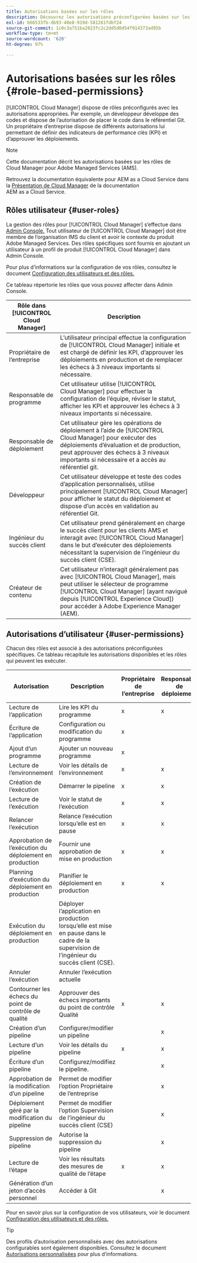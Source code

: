 ```yaml
---
title: Autorisations basées sur les rôles
description: Découvrez les autorisations préconfigurées basées sur les rôles de Cloud Manager pour gérer l’accès à vos ressources cloud.
exl-id: b66533fb-db93-40e8-919d-581261fdbf24
source-git-commit: 1c0c3a751ba2023fc2c2dd5d0d54f914373ad95b
workflow-type: tm+mt
source-wordcount: '620'
ht-degree: 97%

---
```



# Autorisations basées sur les rôles {#role-based-permissions}

[!UICONTROL Cloud Manager] dispose de rôles préconfigurés avec les autorisations appropriées. Par exemple, un développeur développe des codes et dispose de l’autorisation de placer le code dans le référentiel Git. Un propriétaire d’entreprise dispose de différents autorisations lui permettant de définir des indicateurs de performance clés (KPI) et d’approuver les déploiements.

>[!NOTE]
>
>Cette documentation décrit les autorisations basées sur les rôles de Cloud Manager pour Adobe Managed Services (AMS).
>
>Retrouvez la documentation équivalente pour AEM as a Cloud Service dans la [Présentation de Cloud Manager](https://experienceleague.adobe.com/docs/experience-manager-cloud-service/content/onboarding/concepts/cloud-manager-introduction.html?lang=fr#role-based-permissions) de la documentation AEM as a Cloud Service.

## Rôles utilisateur {#user-roles}

La gestion des rôles pour [!UICONTROL Cloud Manager] s’effectue dans [Admin Console.](https://helpx.adobe.com/fr/enterprise/using/admin-console.html) Tout utilisateur de [!UICONTROL Cloud Manager] doit être membre de l’organisation IMS du client et avoir le contexte du produit Adobe Managed Services. Des rôles spécifiques sont fournis en ajoutant un utilisateur à un profil de produit [!UICONTROL Cloud Manager] dans Admin Console.

Pour plus d’informations sur la configuration de vos rôles, consultez le document [Configuration des utilisateurs et des rôles.](/help/requirements/users-and-roles.md)

Ce tableau répertorie les rôles que vous pouvez affecter dans Admin Console.

| Rôle dans [!UICONTROL Cloud Manager] | Description |
|---|---|
| Propriétaire de l’entreprise | L’utilisateur principal effectue la configuration de [!UICONTROL Cloud Manager] initiale et est chargé de définir les KPI, d’approuver les déploiements en production et de remplacer les échecs à 3 niveaux importants si nécessaire. |
| Responsable de programme | Cet utilisateur utilise [!UICONTROL Cloud Manager] pour effectuer la configuration de l’équipe, réviser le statut, afficher les KPI et approuver les échecs à 3 niveaux importants si nécessaire. |
| Responsable de déploiement | Cet utilisateur gère les opérations de déploiement à l’aide de [!UICONTROL Cloud Manager] pour exécuter des déploiements d’évaluation et de production, peut approuver des échecs à 3 niveaux importants si nécessaire et a accès au référentiel git. |
| Développeur | Cet utilisateur développe et teste des codes d’application personnalisés, utilise principalement [!UICONTROL Cloud Manager] pour afficher le statut du déploiement et dispose d’un accès en validation au référentiel Git. |
| Ingénieur du succès client | Cet utilisateur prend généralement en charge le succès client pour les clients AMS et interagit avec [!UICONTROL Cloud Manager] dans le but d’exécuter des déploiements nécessitant la supervision de l’ingénieur du succès client (CSE). |
| Créateur de contenu | Cet utilisateur n’interagit généralement pas avec [!UICONTROL Cloud Manager], mais peut utiliser le sélecteur de programme [!UICONTROL Cloud Manager] (ayant navigué depuis [!UICONTROL Experience Cloud]) pour accéder à Adobe Experience Manager (AEM). |

## Autorisations d’utilisateur {#user-permissions}

Chacun des rôles est associé à des autorisations préconfigurées spécifiques. Ce tableau récapitule les autorisations disponibles et les rôles qui peuvent les exécuter.


| Autorisation | Description | Propriétaire de l’entreprise | Responsable de déploiement | Responsable de programme | Développeur | Ingénieur du service client |
|--- |--- |--- |--- |--- |--- |--- |
| Lecture de l’application | Lire les KPI du programme | x | x | x | x | x |
| Écriture de l’application | Configuration ou modification du programme | x |  |  |  |  |
| Ajout d’un programme | Ajouter un nouveau programme | x |  |  |  |  |
| Lecture de l’environnement | Voir les détails de l’environnement | x | x | x | x | x |
| Création de l’exécution | Démarrer le pipeline | x | x | x |  |  |
| Lecture de l’exécution | Voir le statut de l’exécution | x | x | x | x | x |
| Relancer l’exécution | Relance l’exécution lorsqu’elle est en pause | x | x | x |  | x |
| Approbation de l’exécution du déploiement en production | Fournir une approbation de mise en production | x | x | x |  |  |
| Planning d’exécution du déploiement en production | Planifier le déploiement en production | x | x | x |  | x |
| Exécution du déploiement en production | Déployer l’application en production lorsqu’elle est mise en pause dans le cadre de la supervision de l’ingénieur du succès client (CSE). |  |  |  |  | x |
| Annuler l’exécution | Annuler l’exécution actuelle |  |  | x |  |  |
| Contourner les échecs du point de contrôle de qualité | Approuver des échecs importants du point de contrôle Qualité | x | x | x |  |  |
| Création d’un pipeline | Configurer/modifier un pipeline |  | x |  |  |  |
| Lecture d’un pipeline | Voir les détails du pipeline | x | x | x | x | x |
| Écriture d’un pipeline | Configurez/modifiez le pipeline. |  | x |  |  |  |
| Approbation de la modification d’un pipeline | Permet de modifier l’option Propriétaire de l’entreprise |  | x |  |  |  |
| Déploiement géré par la modification du pipeline | Permet de modifier l’option Supervision de l’ingénieur du succès client (CSE) |  | x |  |  |  |
| Suppression de pipeline | Autorise la suppression du pipeline |  | x |  |  |  |
| Lecture de l’étape | Voir les résultats des mesures de qualité de l’étape | x | x | x | x | x |
| Génération d’un jeton d’accès personnel | Accéder à Git |  | x |  | x |  |

Pour en savoir plus sur la configuration de vos utilisateurs, voir le document [Configuration des utilisateurs et des rôles.](/help/requirements/users-and-roles.md)

>[!TIP]
>
>Des profils d’autorisation personnalisés avec des autorisations configurables sont également disponibles. Consultez le document [Autorisations personnalisées](/help/using/custom-permissions.md) pour plus d’informations.
